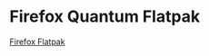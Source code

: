 # Firefox Quantum Flatpak

[Firefox Flatpak](https://github.com/cho2/org.mozilla.Firefox/raw/master/firefox.flatpak)
